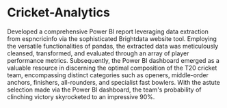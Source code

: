 # Cricket-Analytics
Developed a comprehensive Power BI report leveraging data extraction from espncricinfo via the sophisticated Brightdata website tool. Employing the versatile functionalities of pandas, the extracted data was meticulously cleansed, transformed, and evaluated through an array of player performance metrics. Subsequently, the Power BI dashboard emerged as a valuable resource in discerning the optimal composition of the T20 cricket team, encompassing distinct categories such as openers, middle-order anchors, finishers, all-rounders, and specialist fast bowlers. With the astute selection made via the Power BI dashboard, the team's probability of clinching victory skyrocketed to an impressive 90%.
